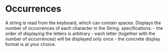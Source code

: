 # Occurrences
A string is read from the keyboard, which can contain spaces. Displays the number of occurrences of each character in the String. specifications: - the order of displaying the letters is arbitrary - each letter (together with the number of occurrences) will be displayed only once - the concrete display format is at your choice.
